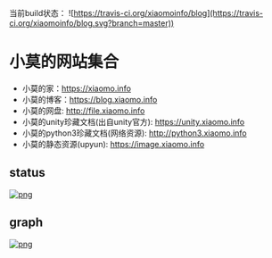 当前build状态： ![https://travis-ci.org/xiaomoinfo/blog](https://travis-ci.org/xiaomoinfo/blog.svg?branch=master))



# 小莫的网站集合
- 小莫的家：https://xiaomo.info
- 小莫的博客：https://blog.xiaomo.info
- 小莫的网盘: http://file.xiaomo.info
- 小莫的unity珍藏文档(出自unity官方): https://unity.xiaomo.info
- 小莫的python3珍藏文档(网络资源): http://python3.xiaomo.info
- 小莫的静态资源(upyun): https://image.xiaomo.info

## status
[![png](https://image.xiaomo.info/blog/status.png)](https://status.xiaomo.info)

## graph
[![png](https://image.xiaomo.info/blog/github.png)](https://profile-summary-for-github.com/user/xiaomoinfo)
